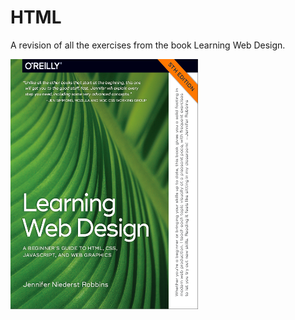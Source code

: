 # HTML

A revision of all the exercises from the book Learning Web Design.

<img align="center" width="300" height="400" src="Cover.png">
